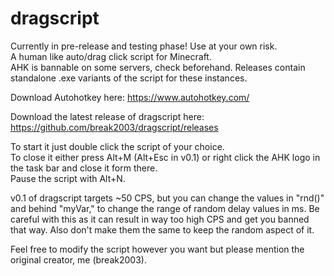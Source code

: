 # dragscript
Currently in pre-release and testing phase! Use at your own risk.  
A human like auto/drag click script for Minecraft.  
AHK is bannable on some servers, check beforehand. Releases contain standalone .exe variants of the script for these instances.  

Download Autohotkey here: https://www.autohotkey.com/  

Download the latest release of dragscript here: https://github.com/break2003/dragscript/releases  

To start it just double click the script of your choice.  
To close it either press Alt+M (Alt+Esc in v0.1) or right click the AHK logo in the task bar and close it form there.  
Pause the script with Alt+N.  

v0.1 of dragscript targets ~50 CPS, but you can change the values in "rnd()" and behind "myVar," to change the range of random delay values in ms. Be careful with this as it can result in way too high CPS and get you banned that way. Also don't make them the same to keep the random aspect of it.  


Feel free to modify the script however you want but please mention the original creator, me (break2003).
